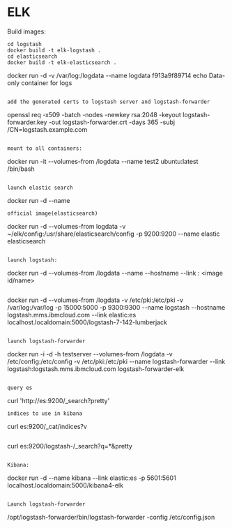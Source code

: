 # ELK

Build images:
```
cd logstash
docker build -t elk-logstash .
cd elasticsearch
docker build -t elk-elasticsearch .
```


docker run -d -v /var/log:/logdata --name logdata f913a9f89714 echo Data-only container for logs
```

add the generated certs to logstash server and logstash-forwarder
```
openssl req -x509 -batch -nodes -newkey rsa:2048 -keyout logstash-forwarder.key -out logstash-forwarder.crt -days 365 -subj /CN=logstash.example.com
```

mount to all containers:
```
docker run -it --volumes-from /logdata --name test2 ubuntu:latest /bin/bash
```

launch elastic search
```
docker run -d --name <container-name> <image-name>
```
official image(elasticsearch)
```
docker run -d --volumes-from logdata -v ~/elk/config:/usr/share/elasticsearch/config -p 9200:9200 --name elastic elasticsearch
```

launch logstash:

```
docker run -d --volumes-from /logdata --name <logstash-container-name> --hostname <hostname> --link <elastic-container-name>:<elastic-alias> <image id/name>
```

```
docker run -d --volumes-from /logdata -v /etc/pki:/etc/pki -v /var/log:/var/log -p 15000:5000 -p 9300:9300 --name logstash --hostname logstash.mms.ibmcloud.com --link elastic:es localhost.localdomain:5000/logstash-7-142-lumberjack
```

launch logstash-forwarder
```
 docker run -i -d -h testserver --volumes-from /logdata -v /etc/config:/etc/config -v /etc/pki:/etc/pki --name logstash-forwarder --link logstash:logstash.mms.ibmcloud.com logstash-forwarder-elk
```

query es
```
curl 'http://es:9200/_search?pretty'
```
indices to use in kibana
```

curl es:9200/_cat/indices?v
```

```
curl es:9200/logstash-<index>/_search?q=*&pretty
```

Kibana:
```
docker run -d --name kibana --link elastic:es -p 5601:5601 localhost.localdomain:5000/kibana4-elk
```

Launch logstash-forwarder
```
/opt/logstash-forwarder/bin/logstash-forwarder -config /etc/config.json
```
